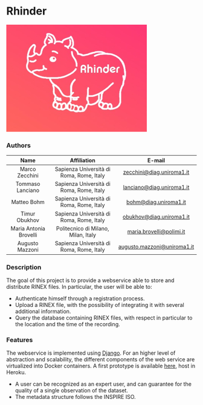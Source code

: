 # Rhinder

![rhino](static/rhino.jpg)

### Authors

| Name | Affiliation | E-mail |
|:-:|:-:|:-:|
| Marco Zecchini | Sapienza Università di Roma, Rome, Italy | zecchini@diag.uniroma1.it |
| Tommaso Lanciano | Sapienza Università di Roma, Rome, Italy | lanciano@diag.uniroma1.it |
| Matteo Bohm | Sapienza Università di Roma, Rome, Italy | bohm@diag.uniroma1.it |
| Timur Obukhov | Sapienza Università di Roma, Rome, Italy | obukhov@diag.uniroma1.it |
| Maria Antonia Brovelli | Politecnico di Milano, Milan, Italy | maria.brovelli@polimi.it |
| Augusto Mazzoni | Sapienza Università di Roma, Rome, Italy | augusto.mazzoni@uniroma1.it |

### Description

The goal of this project is to provide a webservice able to store and distribute RINEX files. In particular, the user will be able to:

- Authenticate himself through a registration process.
- Upload a RINEX file, with the possibility of integrating it with several additional information.
- Query the database containing RINEX files, with respect in particular to the location and the time of the recording.


### Features

The webservice is implemented using [Django](https://www.djangoproject.com/). For an higher level of abstraction and scalability, the different components of the web service are virtualized into Docker containers. A first prototype is available [here](https://intense-caverns-98162.herokuapp.com/), host in Heroku.

- A user can be recognized as an expert user, and can guarantee for the quality of a single observation of the dataset.
- The metadata structure follows the INSPIRE ISO. 
